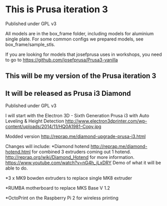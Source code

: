 # This is Prusa iteration 3
Published under GPL v3

All models are in the box_frame folder, including models for aluminium single plate. For some common configs we prepared models, see box_frame/sample_stls.

If you are looking for models that josefprusa uses in workshops, you need to go to https://github.com/josefprusa/Prusa3-vanilla


## This will be my version of the Prusa iteration 3
## It will be released as Prusa i3 Diamond
Published under GPL v3

I will start with the Electron 3D - Sixth Generation Prusa i3 with Auto Leveling & Height Detection 
http://www.electron3dprinter.com/wp-content/uploads/2014/11/HQ0A1981-Copy.jpg

Modded version
http://reprap.me/diamond-upgrade-prusa-i3.html

Changes will include:
*Diamond hotend
http://reprap.me/diamond-hotend.html for combined 3 extruders coming out 1 hotend.
http://reprap.org/wiki/Diamond_Hotend for more information.
https://www.youtube.com/watch?v=nG4h_jLxDRY Demo of what it will be able to do.

*3 x MK9 bowden extruders to replace single MK8 extruder

*RUMBA motherboard to replace MKS Base V 1.2

*OctoPrint on the Raspberry Pi 2 for wireless printing
